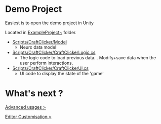 # Demo Project

Easiest is to open the demo project in Unity

Located in [ExampleProject~](../ExampleProject~/) folder.

 - [Scripts/CraftClicker/Model](../ExampleProject~/Assets/Scripts/CraftClicker/Model/)
   * Neuro data model
- [Scripts/CraftClicker/CraftClickerLogic.cs](../ExampleProject~/Assets/Scripts/CraftClicker/CraftClickerLogic.cs)
  * The logic code to load previous data... Modify+save data when the user perform interactions.
- [Scripts/CraftClicker/CraftClickerUI.cs](../ExampleProject~/Assets/Scripts/CraftClicker/CraftClickerUI.cs)
  * UI code to display the state of the 'game'



# What's next ?

[Advanced usages >](AdvancedUsages.md)

[Editor Customisation >](EditorCustomisation.md)
